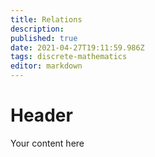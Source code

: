 ```yaml
---
title: Relations
description: 
published: true
date: 2021-04-27T19:11:59.986Z
tags: discrete-mathematics
editor: markdown
---
```


# Header
Your content here